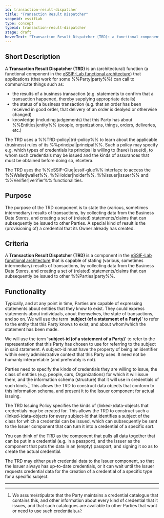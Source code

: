 ```yaml
---
id: transaction-result-dispatcher
title: "Transaction Result Dispatcher"
scopeid: essifLab
type: concept
typeid: transaction-result-dispatcher
stage: draft
hoverText: "Transaction Result Dispatcher (TRD): a functional component that is capable of stating (various, sometimes intermediary) results of Business Transactions, by collecting data from the Business Data Stores, and creating a set of (related) statements/claims that can subsequently be issued to other Parties."
---
```


## Short Description
A **Transaction Result Dispatcher (TRD)** is an (architectural) function (a functional component in the [eSSIF-Lab functional architecture](../functional-architecture)) that applications (that work for some %%Party|party%%) can call to communicate things such as: 
- the results of a business transaction (e.g. statements to confirm that a transaction happened, thereby supplying appropriate details)
- the status of a business transaction (e.g. that an order has been received in good order, that delivery of an order is dealyed or otherwise changed)
- knowledge (including judgements) that this Party has about %%Entities|entity%% (people, organizations, things, orders, deliveries, etc.)

The TRD uses a %%TRD-policy|trd-policy%% to learn about the applicable (business) rules of its %%principal|principal%%. Such a policy may specify e.g. which types of credentials its principal is willing to (have) issue(d), to whom such credentials may be issued and the kinds of assurances that must be obtained before doing so, etcetera.

The TRD uses the %%eSSIF-Glue|essif-glue%% interface to access the %%Wallet|wallet%%, %%Holder|holder%%, %%Issuer|issuer%% and %%Verifier|verifier%% functionalities.

## Purpose
The purpose of the TRD component is to state the (various, sometimes intermediary) results of transactions, by collecting data from the Business Data Stores, and creating a set of (related) statements/claims that can subsequently be issued to other Parties. A special kind of result is the (provisioning of) a credential that its Owner already has created.

## Criteria
A **Transaction Result Dispatcher (TRD)** is a component in the [eSSIF-Lab functional architecture](../functional-architecture) that is capable of stating (various, sometimes intermediary) results of transactions, by collecting data from the Business Data Stores, and creating a set of (related) statements/claims that can subsequently be issued to other %%Parties|party%%.

## Functionality
Typically, and at any point in time, Parties are capable of expressing statements about entities that they know to exist. They could express statements about individuals, about themselves, the state of transactions, and so on. We will use the term '**subject (of a statement of a Party)**' to refer to the entity that this Party knows to exist, and about whom/which the statement has been made.

We will use the term '**subject-id (of a statement of a Party)**' to refer to the representation that this Party has chosen to use for referring to the subject in said statement. A subject-id must have the property of being an identifier within every administrative context that this Party uses. It need not be humanly interpretable (and preferably is not).

Parties need to specify the kinds of credentials they are willing to issue, the class of entities (e.g. people, cars, Organizations) for which it will issue them, and the information schema (structure) that it will use in credentials of such kinds.[^1] This allows the TRD to construct data objects that conform to this information schema, and present it to the Issuer component for actual issuing.

The TRD Issuing Policy specifies the kinds of (linked-)data-objects that credentials may be created for. This allows the TRD to construct such a (linked-)data-objects for every subject-id that identifies a subject of the class for which a credential can be issued, which can subsequently be sent to the Issuer component that can turn it into a credential of a specific sort.

You can think of the TRD as the component that pulls all data together that can be put in a credential (e.g. in a passport), and the Issuer as the component that puts the data in an (empty) passport, and signing it so as to create the actual credential.

The TRD may either push credential data to the Issuer component, so that the Issuer always has up-to-date credentials, or it can wait until the Issuer requests credential data for the creation of a credential of a specific type for a specific subject.

-----

[^1]: We assume/stipulate that the Party maintains a credential catalogue that contains this, and other information about every kind of credential that it issues, and that such catalogues are available to other Parties that want or need to use such credentials.
